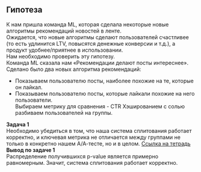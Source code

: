 ## Гипотеза
К нам пришла команда ML, которая сделала некоторые новые алгоритмы рекомендаций новостей в ленте.  
Ожидается, что новые алгоритмы сделают пользователей счастливее (то есть удлинится LTV, повысятся денежные конверсии и т.д.), а продукт удобнее/приятнее в использовании.  
Нам необходимо проверить эту гипотезу.  
Команда ML сказала нам «Рекомендации делают посты интереснее». Сделано было два новых алгоритма рекомендаций:  
- Показываем пользователю посты, наиболее похожие на те, которые он лайкал.  
- Показываем пользователю посты, которые лайкали похожие на него пользователи.  
Выбираем метрику для сравнения - CTR
Хэшированием с солью разбиваем пользователей на группы.

**Задача 1**  
Необходимо убедиться в том, что наша система сплитования работает корректно, и ключевая метрика не отличается между группами не только в конкретно нашем А/А-тесте, но и в целом.
[Ссылка на тетрадь](AB-test/Задача1.ipynb)  
**Вывод по задаче 1**  
Распределение получившихся p-value является примерно равномерным. Значит, система сплитования работает корректно.


